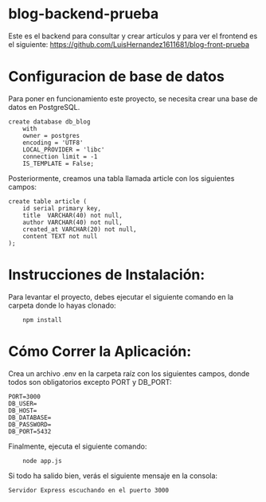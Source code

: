 
# blog-backend-prueba

Este es el backend para consultar y crear artículos y para ver el frontend es el siguiente: https://github.com/LuisHernandez1611681/blog-front-prueba

# Configuracion de base de datos

Para poner en funcionamiento este proyecto, se necesita crear una base de datos en PostgreSQL.

```
create database db_blog
    with
    owner = postgres
    encoding = 'UTF8'
    LOCAL_PROVIDER = 'libc'
    connection limit = -1
    IS_TEMPLATE = False;
```
Posteriormente, creamos una tabla llamada article con los siguientes campos:

```
create table article (
	id serial primary key,
	title  VARCHAR(40) not null,
	author VARCHAR(40) not null,
	created_at VARCHAR(20) not null,
	content TEXT not null
);
```
# Instrucciones de Instalación:

Para levantar el proyecto, debes ejecutar el siguiente comando en la carpeta donde lo hayas clonado:

```
    npm install
```

# Cómo Correr la Aplicación:

Crea un archivo .env en la carpeta raíz con los siguientes campos, donde todos son obligatorios excepto PORT y DB_PORT:

```
PORT=3000
DB_USER=
DB_HOST=
DB_DATABASE=
DB_PASSWORD=
DB_PORT=5432
```
Finalmente, ejecuta el siguiente comando:

```
    node app.js
```

Si todo ha salido bien, verás el siguiente mensaje en la consola:
```
Servidor Express escuchando en el puerto 3000
```










